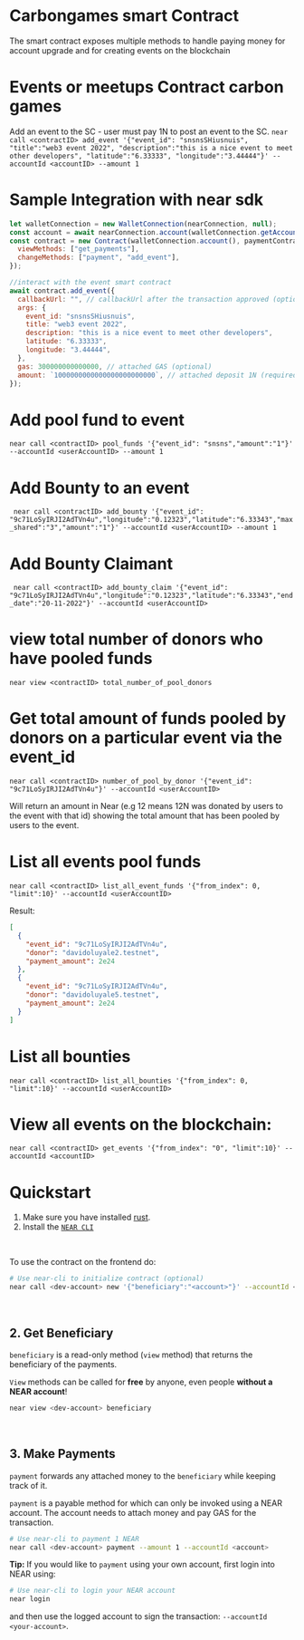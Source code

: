 # Carbongames smart Contract

The smart contract exposes multiple methods to handle paying money for account upgrade and for creating events on the blockchain
<br />

# Events or meetups Contract carbon games

Add an event to the SC - user must pay 1N to post an event to the SC.
`near call <contractID> add_event '{"event_id": "snsnsSHiusnuis", "title":"web3 event 2022", "description":"this is a nice event to meet other developers", "latitude":"6.33333", "longitude":"3.44444"}' --accountId <accountID> --amount 1`

# Sample Integration with near sdk

```js
let walletConnection = new WalletConnection(nearConnection, null);
const account = await nearConnection.account(walletConnection.getAccountId());
const contract = new Contract(walletConnection.account(), paymentContractName, {
  viewMethods: ["get_payments"],
  changeMethods: ["payment", "add_event"],
});

//interact with the event smart contract
await contract.add_event({
  callbackUrl: "", // callbackUrl after the transaction approved (optional)
  args: {
    event_id: "snsnsSHiusnuis",
    title: "web3 event 2022",
    description: "this is a nice event to meet other developers",
    latitude: "6.33333",
    longitude: "3.44444",
  },
  gas: 300000000000000, // attached GAS (optional)
  amount: `1000000000000000000000000`, // attached deposit 1N (required)
});
```

# Add pool fund to event

`near call <contractID> pool_funds '{"event_id": "snsns","amount":"1"}' --accountId <userAccountID> --amount 1`

# Add Bounty to an event

` near call <contractID> add_bounty '{"event_id": "9c71LoSyIRJI2AdTVn4u","longitude":"0.12323","latitude":"6.33343","max_shared":"3","amount":"1"}' --accountId <userAccountID> --amount 1`

# Add Bounty Claimant

` near call <contractID> add_bounty_claim '{"event_id": "9c71LoSyIRJI2AdTVn4u","longitude":"0.12323","latitude":"6.33343","end_date":"20-11-2022"}' --accountId <userAccountID>`

# view total number of donors who have pooled funds

`near view <contractID> total_number_of_pool_donors`

# Get total amount of funds pooled by donors on a particular event via the event_id

`near call <contractID> number_of_pool_by_donor '{"event_id": "9c71LoSyIRJI2AdTVn4u"}' --accountId <userAccountID>`

Will return an amount in Near (e.g 12 means 12N was donated by users to the event with that id) showing the total
amount that has been pooled by users to the event.

# List all events pool funds

`near call <contractID> list_all_event_funds '{"from_index": 0, "limit":10}' --accountId <userAccountID>`

Result:

```json
[
  {
    "event_id": "9c71LoSyIRJI2AdTVn4u",
    "donor": "davidoluyale2.testnet",
    "payment_amount": 2e24
  },
  {
    "event_id": "9c71LoSyIRJI2AdTVn4u",
    "donor": "davidoluyale5.testnet",
    "payment_amount": 2e24
  }
]
```

# List all bounties

`near call <contractID> list_all_bounties '{"from_index": 0, "limit":10}' --accountId <userAccountID>`

# View all events on the blockchain:

`near call <contractID> get_events '{"from_index": "0", "limit":10}' --accountId <accountID>`

# Quickstart

1. Make sure you have installed [rust](https://rust.org/).
2. Install the [`NEAR CLI`](https://github.com/near/near-cli#setup)

<br />

To use the contract on the frontend do:

```bash
# Use near-cli to initialize contract (optional)
near call <dev-account> new '{"beneficiary":"<account>"}' --accountId <dev-account>
```

<br />

## 2. Get Beneficiary

`beneficiary` is a read-only method (`view` method) that returns the beneficiary of the payments.

`View` methods can be called for **free** by anyone, even people **without a NEAR account**!

```bash
near view <dev-account> beneficiary
```

<br />

## 3. Make Payments

`payment` forwards any attached money to the `beneficiary` while keeping track of it.

`payment` is a payable method for which can only be invoked using a NEAR account. The account needs to attach money and pay GAS for the transaction.

```bash
# Use near-cli to payment 1 NEAR
near call <dev-account> payment --amount 1 --accountId <account>
```

**Tip:** If you would like to `payment` using your own account, first login into NEAR using:

```bash
# Use near-cli to login your NEAR account
near login
```

and then use the logged account to sign the transaction: `--accountId <your-account>`.
